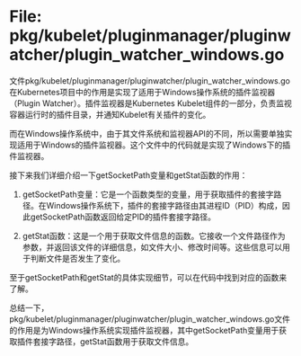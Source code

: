 # File: pkg/kubelet/pluginmanager/pluginwatcher/plugin_watcher_windows.go

文件pkg/kubelet/pluginmanager/pluginwatcher/plugin_watcher_windows.go在Kubernetes项目中的作用是实现了适用于Windows操作系统的插件监视器（Plugin Watcher）。插件监视器是Kubernetes Kubelet组件的一部分，负责监视容器运行时的插件目录，并通知Kubelet有关插件的变化。

而在Windows操作系统中，由于其文件系统和监视器API的不同，所以需要单独实现适用于Windows的插件监视器。这个文件中的代码就是实现了Windows下的插件监视器。

接下来我们详细介绍一下getSocketPath变量和getStat函数的作用：

1. getSocketPath变量：它是一个函数类型的变量，用于获取插件的套接字路径。在Windows操作系统下，插件的套接字路径由其进程ID（PID）构成，因此getSocketPath函数返回给定PID的插件套接字路径。

2. getStat函数：这是一个用于获取文件信息的函数。它接收一个文件路径作为参数，并返回该文件的详细信息，如文件大小、修改时间等。这些信息可以用于判断文件是否发生了变化。

至于getSocketPath和getStat的具体实现细节，可以在代码中找到对应的函数来了解。

总结一下，pkg/kubelet/pluginmanager/pluginwatcher/plugin_watcher_windows.go文件的作用是为Windows操作系统实现插件监视器，其中getSocketPath变量用于获取插件套接字路径，getStat函数用于获取文件信息。

